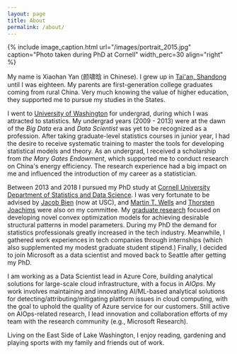 ```yaml
---
layout: page
title: About
permalink: /about/
---
```


<!---{% include image_caption.html url="/images/portrait_2013.jpeg" caption="Me starting PhD in 2013" width_perc=20 align="right" %}--->
<!---{% include image_caption.html url="/images/portrait_2010.jpg" caption="Celebrate my 30th birthday from 10 years ago" width_perc=20 align="right" %}--->
{% include image_caption.html url="/images/portrait_2015.jpg" caption="Photo taken during PhD at Cornell" width_perc=30 align="right" %}

My name is Xiaohan Yan (颜啸晗 in Chinese). I grew up in [Tai'an, Shandong](https://en.wikipedia.org/wiki/Tai%27an) until I was eighteen. My parents are first-generation college graduates coming from rural China. Very much knowing the value of higher education, they supported me to pursue my studies in the States.

I went to [University of Washington](https://www.washington.edu) for undergrad, during which I was attracted to statistics. My undergrad years (2009 - 2013) were at the dawn of the *Big Data* era and *Data Scientist* was yet to be recognized as a profession. After taking graduate-level statistics courses in junior year, I had the desire to receive systematic training to master the tools for developing statistical models and theory. As an undergrad, I received a scholarship from *the Mary Gates Endowment*, which supported me to conduct research on China's energy efficiency. The research experience had a big impact on me and influenced the introduction of my career as a statistician. 

Between 2013 and 2018 I pursued my PhD study at [Cornell University Department of Statistics and Data Science](https://stat.cornell.edu). I was very fortunate to be advised by [Jacob Bien](http://faculty.marshall.usc.edu/Jacob-Bien/) (now at USC), and [Martin T. Wells](https://stat.cornell.edu/people/faculty/martin-wells) and [Thorsten Joachims](http://www.cs.cornell.edu/people/tj/) were also on my committee. My [graduate research](https://yanxht.github.io/research/) focused on developing novel convex optimization models for achieving desirable structural patterns in model parameters. During my PhD the demand for statistics professionals greatly increased in the tech industry. Meanwhile, I gathered work experiences in tech companies through internships (which also supplemented my modest graduate student stipend.) Finally, I decided to join Microsoft as a data scientist and moved back to Seattle after getting my PhD.

I am working as a Data Scientist lead in Azure Core, building analytical solutions for large-scale cloud infrastructure, with a focus in *AIOps*. My work involves maintaining and innovating AI/ML-based analytical solutions for detecting/attributing/mitigating platform issues in cloud computing, with the goal to uphold the quality of Azure service for our customers. Still active on AIOps-related research, I lead innovation and collaboration efforts of my team with the research community (e.g., Microsoft Research).

Living on the East Side of Lake Washington, I enjoy reading, gardening and playing sports with my family and friends out of work.
